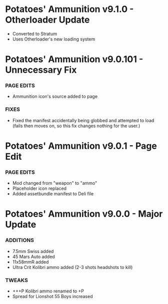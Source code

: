 # Potatoes' Ammunition v9.1.0 - Otherloader Update
- Converted to Stratum
- Uses Otherloader's new loading system

# Potatoes' Ammunition v9.0.101 - Unnecessary Fix

### PAGE EDITS
- Ammunition icon's source added to page

### FIXES
- Fixed the manifest accidentally being globbed and attempted to load (fails then moves on, so this fix changes nothing for the user.)

# Potatoes' Ammunition v9.0.1 - Page Edit

### PAGE EDITS
- Mod changed from "weapon" to "ammo"
- Placeholder icon replaced
- Added assetbundle manifest to Deli file

# Potatoes' Ammunition v9.0.0 - Major Update

### ADDITIONS
- 7.5mm Swiss added
- 45 Mars Auto added
- 11x58mmR added
- Ultra Crit Kolibri ammo added (2-3 shots headshots to kill)

### TWEAKS
- +++P Kolibri ammo renamed to +P
- Spread for Lionshot 55 Boys increased
